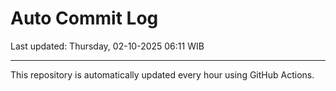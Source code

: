 # Auto Commit Log

Last updated: Thursday, 02-10-2025 06:11 WIB

---

This repository is automatically updated every hour using GitHub Actions.
